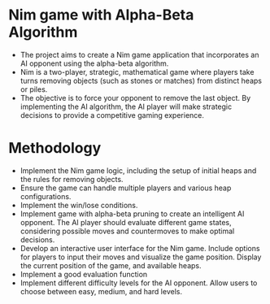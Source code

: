 # Nim game with Alpha-Beta Algorithm

- The project aims to create a Nim game application that incorporates an AI opponent using the alpha-beta algorithm.
- Nim is a two-player, strategic, mathematical game where players take turns removing objects (such as stones or
  matches) from distinct heaps or piles.
- The objective is to force your opponent to remove the last object. By implementing the AI algorithm, the AI player
  will make strategic decisions to provide a competitive gaming experience.

# Methodology

- Implement the Nim game logic, including the setup of initial heaps and the rules for removing objects.
- Ensure the game can handle multiple players and various heap configurations.
- Implement the win/lose conditions.
- Implement game with alpha-beta pruning to create an intelligent AI opponent. The AI player should evaluate different
  game states, considering possible moves and countermoves to make optimal decisions.
- Develop an interactive user interface for the Nim game. Include options for players to input their moves and visualize
  the game position. Display the current position of the game, and available heaps.
- Implement a good evaluation function
- Implement different difficulty levels for the AI opponent. Allow users to choose between easy, medium, and hard
  levels.
